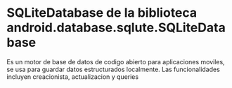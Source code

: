 # SQLiteDatabase de la biblioteca android.database.sqlute.SQLiteDatabase

Es un motor de base de datos de codigo abierto para aplicaciones moviles, se usa para guardar datos estructurados localmente. Las funcionalidades incluyen creacionista, actualizacion y queries
